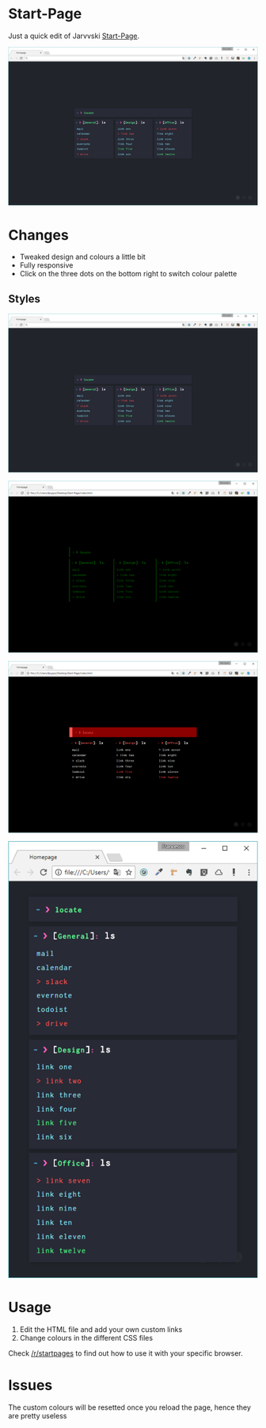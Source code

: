 # Start-Page
Just a quick edit of Jarvvski [Start-Page](https://github.com/Jarvvski/Start-Page).

![default](https://raw.githubusercontent.com/francesco-puppo/start-page/master/screenshots/start-page-01.PNG)

# Changes
- Tweaked design and colours a little bit
- Fully responsive
- Click on the three dots on the bottom right to switch colour palette

## Styles
![default](https://raw.githubusercontent.com/francesco-puppo/start-page/master/screenshots/start-page-01.PNG)

![hacker](https://raw.githubusercontent.com/francesco-puppo/start-page/master/screenshots/start-page-02.PNG)

![elegant](https://raw.githubusercontent.com/francesco-puppo/start-page/master/screenshots/start-page-03.PNG)

![default-mobile](https://raw.githubusercontent.com/francesco-puppo/start-page/master/screenshots/start-page-01-mobile.PNG)

# Usage
1. Edit the HTML file and add your own custom links
2. Change colours in the different CSS files

Check [/r/startpages](https://www.reddit.com/r/startpages/) to find out how to use it with your specific browser.

# Issues
The custom colours will be resetted once you reload the page, hence they are pretty useless
